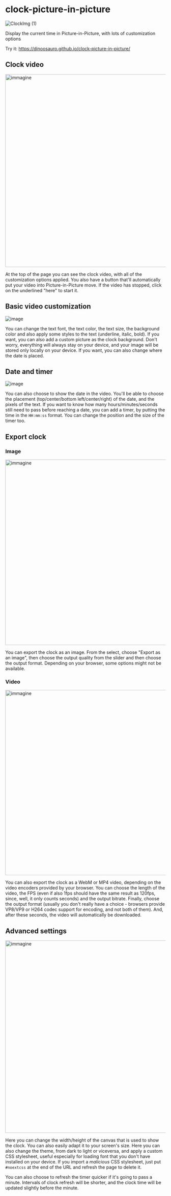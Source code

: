 # clock-picture-in-picture
![ClockImg (1)](https://github.com/Dinoosauro/clock-picture-in-picture/assets/80783030/7c2243c6-88d4-4eb2-b700-1576d7e7a591)

Display the current time in Picture-in-Picture, with lots of customization options

Try it: https://dinoosauro.github.io/clock-picture-in-picture/
## Clock video
<img width="606" alt="immagine" src="https://github.com/Dinoosauro/clock-picture-in-picture/assets/80783030/5e7685d0-6838-4c11-a0b1-45b7ef96c0a5">

At the top of the page you can see the clock video, with all of the customization options applied. You also have a button that'll automatically put your video into Picture-in-Picture move. If the video has stopped, click on the underlined "here" to start it.
## Basic video customization
![image](https://github.com/user-attachments/assets/b89cd6f3-5be6-4ee6-9b76-13e0e2aa13f9)

You can change the text font, the text color, the text size, the background color and also apply some styles to the text (underline, italic, bold). If you want, you can also add a custom picture as the clock background. Don't worry, everything will always stay on your device, and your image will be stored only locally on your device. If you want, you can also change where the date is placed.

## Date and timer
![image](https://github.com/user-attachments/assets/5fa47fd8-1926-4e45-89dd-f8835b9b35c1)


You can also choose to show the date in the video. You'll be able to choose the placement (top/center/bottom left/center/right) of the date, and the pixels of the text. If you want to know how many hours/minutes/seconds still need to pass before reaching a date, you can add a timer, by putting the time in the `HH:mm:ss` format. You can change the position and the size of the timer too.

## Export clock
### Image
<img width="583" alt="immagine" src="https://github.com/Dinoosauro/clock-picture-in-picture/assets/80783030/d8993887-8bd5-43d0-b294-5666adb1bf0f">

You can export the clock as an image. From the select, choose "Export as an image", then choose the output quality from the slider and then choose the output format. Depending on your browser, some options might not be available.
### Video
<img width="582" alt="immagine" src="https://github.com/Dinoosauro/clock-picture-in-picture/assets/80783030/bd7e408a-520a-4d66-b100-55ac72e14ae0">

You can also export the clock as a WebM or MP4 video, depending on the video encoders provided by your browser. You can choose the length of the video, the FPS (even if also 1fps should have the same result as 120fps, since, well, it only counts seconds) and the output bitrate. Finally, choose the output format (usually you don't really have a choice - browsers provide VP8/VP9 or H264 codec support for encoding, and not both of them). And, after these seconds, the video will automatically be downloaded.
## Advanced settings
<img width="605" alt="immagine" src="https://github.com/Dinoosauro/clock-picture-in-picture/assets/80783030/f7059965-2000-4cca-8c61-b5d2d14e6d22">

Here you can change the width/height of the canvas that is used to show the clock. You can also easily adapt it to your screen's size. Here you can also change the theme, from dark to light or viceversa, and apply a custom CSS stylesheet, useful especially for loading font that you don't have installed on your device. If you import a _malicious_ CSS stylesheet, just put `#noextcss` at the end of the URL and refresh the page to delete it.

You can also choose to refresh the timer quicker if it's going to pass a minute. Intervals of clock refresh will be shorter, and the clock time will be updated slightly before the minute.
